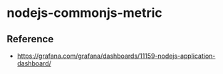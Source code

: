 # nodejs-commonjs-metric

## Reference

- https://grafana.com/grafana/dashboards/11159-nodejs-application-dashboard/
